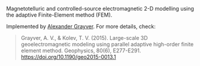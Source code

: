 Magnetotelluric and controlled-source electromagnetic 2-D modelling using the adaptive Finite-Element method (FEM).

Implemented by [Alexander Grayver](https://github.com/agrayver). For more details, check:

> Grayver, A. V., & Kolev, T. V. (2015). Large-scale 3D geoelectromagnetic modeling using parallel adaptive high-order finite element method. Geophysics, 80(6), E277-E291. https://doi.org/10.1190/geo2015-0013.1

